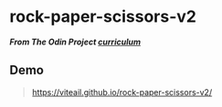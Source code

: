 # rock-paper-scissors-v2
***From The Odin Project <a href="https://www.theodinproject.com/lessons/foundations-rock-paper-scissors">curriculum</a>***  
## Demo  
> https://viteail.github.io/rock-paper-scissors-v2/
